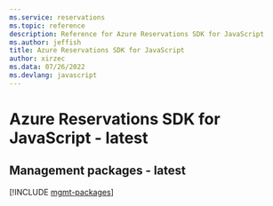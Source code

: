 ```yaml
---
ms.service: reservations
ms.topic: reference
description: Reference for Azure Reservations SDK for JavaScript
ms.author: jeffish
title: Azure Reservations SDK for JavaScript
author: xirzec
ms.data: 07/26/2022
ms.devlang: javascript
---
```

# Azure Reservations SDK for JavaScript - latest

## Management packages - latest
[!INCLUDE [mgmt-packages](reservations-mgmt-index.md)]